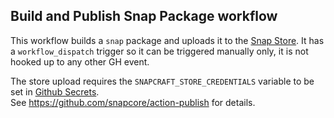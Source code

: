 
## Build and Publish Snap Package workflow

This workflow builds a `snap` package and uploads it to the [Snap Store](https://snapcraft.io/store).  It has a `workflow_dispatch` trigger so it can be triggered manually only, it is not hooked up to any other GH event.

The store upload requires the `SNAPCRAFT_STORE_CREDENTIALS` variable to be set in [Github Secrets](https://github.com/decred/dcrdex/settings/secrets/actions).  
See https://github.com/snapcore/action-publish for details.